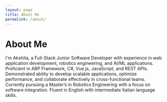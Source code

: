 ```yaml
---
layout: page
title: About Me
permalink: /about/
---
```


# About Me
I'm Akshita, a Full-Stack Junior Software Developer with experience in web application development, robotics engineering, and
AI/ML applications. Proficient in ABP Framework, C#, Vue.js, JavaScript, and REST APIs. Demonstrated ability to
develop scalable applications, optimize performance, and collaborate effectively in cross-functional teams. Currently
pursuing a Master’s in Robotics Engineering with a focus on software integration. Fluent in English with intermediate
Italian language skills.
